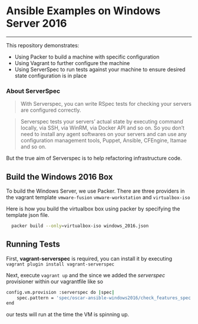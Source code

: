 
# Ansible Examples on Windows Server 2016
----------------

This repository demonstrates:
- Using Packer to build a machine with specific configuration
- Using Vagrant to further configure the machine
- Using ServerSpec to run tests against your machine to ensure desired state configuration is in place

### About ServerSpec

>With Serverspec, you can write RSpec tests for checking your servers are configured correctly.

>Serverspec tests your servers’ actual state by executing command locally, via SSH, via WinRM, via Docker API and so on. So you don’t need to install any agent softwares on your servers and can use any configuration management tools, Puppet, Ansible, CFEngine, Itamae and so on.

But the true aim of Serverspec is to help refactoring infrastructure code.

## Build the Windows 2016 Box
To build the Windows Server, we use Packer.  There are three providers in the vagrant template `vmware-fusion` `vmware-workstation` and `virtualbox-iso`

Here is how you build the virtualbox box using packer by specifying the template json file.

```bash
  packer build --only=virtualbox-iso windows_2016.json
```

## Running Tests
First, **vagrant-serverspec** is required, you can install it by executing `vagrant plugin install vagrant-serverspec`

Next, execute `vagrant up` and the since we added the _serverspec_ provisioner within our vagrantfile like so

```bash
config.vm.provision :serverspec do |spec|
    spec.pattern = 'spec/oscar-ansible-windows2016/check_features_spec.rb'
end
```
our tests will run at the time the VM is spinning up.
